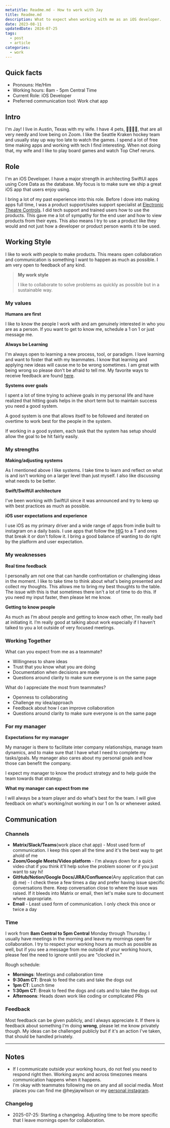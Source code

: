 ```yaml
---
metatitle: Readme.md - How to work with Jay
title: Readme.md
description: What to expect when working with me as an iOS developer.
date: 2023-08-11
updatedDate: 2024-07-25
tags:
  - post
  - article
categories:
  - work
---
```


## Quick facts

- Pronouns: He/Him
- Working hours: 8am - 5pm Central Time
- Current Role: iOS Developer
- Preferred communication tool: Work chat app

## Intro

I'm Jay! I live in Austin, Texas with my wife. I have 4 pets, 🐶🐶🐱🐱, that are all very needy and love being on Zoom. I like the Seattle Kraken hockey team and usually stay up way too late to watch the games. I spend a lot of free time making apps and working with tech I find interesting. When not doing that, my wife and I like to play board games and watch Top Chef reruns.

## Role

I'm an iOS Developer. I have a major strength in architecting SwiftUI apps using Core Data as the database. My focus is to make sure we ship a great iOS app that users enjoy using.

I bring a lot of my past experience into this role. Before I dove into making apps full time, I was a product support/sales support specialist at [Electronic Theatre Controls](https://www.etcconnect.com/). I did tech support and trained users how to use the products. This gave me a lot of sympathy for the end user and how to view products from their eyes. This also means I try to use a product like they would and not just how a developer or product person wants it to be used.

## Working Style

I like to work _with_ people to make products. This means open collaboration and communication is something I want to happen as much as possible. I am very open to feedback of any kind.

> **My work style**
>
> I like to collaborate to solve problems as quickly as possible but in a sustainable way.

### My values

**Humans are first**

I like to know the people I work with and am genuinely interested in who you are as a person. If you want to get to know me, schedule a 1 on 1 or just message me.

**Always be Learning**

I'm always open to learning a new process, tool, or paradigm. I love learning and want to foster that with my teammates. I know that learning and applying new ideas will cause me to be wrong sometimes. I am great with being wrong so please don't be afraid to tell me. My favorite ways to receive feedback are found [here](#feedback).

**Systems over goals**

I spent a lot of time trying to achieve goals in my personal life and have realized that hitting goals helps in the short term but to maintain success you need a good system.

A good system is one that allows itself to be followed and iterated on overtime to work best for the people in the system.

If working in a good system, each task that the system has setup should allow the goal to be hit fairly easily.

### My strengths

**Making/adjusting systems**

As I mentioned above I like systems. I take time to learn and reflect on what is and isn't working on a larger level than just myself. I also like discussing what needs to be better.

**Swift/SwiftUI architecture**

I've been working with SwiftUI since it was announced and try to keep up with best practices as much as possible.

**iOS user expectations and experience**

I use iOS as my primary driver and a wide range of apps from indie built to instagram on a daily basis. I use apps that follow the [HIG](https://developer.apple.com/design/human-interface-guidelines/) to a T and ones that break it or don't follow it. I bring a good balance of wanting to do right by the platform and user expectation.

### My weaknesses

**Real time feedback**

I personally am not one that can handle confrontation or challenging ideas in the moment. I like to take time to think about what's being presented and collect my thoughts. This allows me to bring my best thoughts to the table. The issue with this is that sometimes there isn't a lot of time to do this. If you need my input faster, then please let me know.

**Getting to know people**

As much as I’m about people and getting to know each other, I’m really bad at initiating it. I’m really good at talking about work especially if I haven’t talked to you a lot outside of very focused meetings.

### Working Together

What can you expect from me as a teammate?

- Willingness to share ideas
- Trust that you know what you are doing
- Documentation when decisions are made
- Questions around clarity to make sure everyone is on the same page

What do I appreciate the most from teammates?

- Openness to collaborating
- Challenge my idea/approach
- Feedback about how I can improve collaboration
- Questions around clarity to make sure everyone is on the same page

### For my manager

**Expectations for my manager**

My manager is there to facilitate inter company relationships, manage team dynamics, and to make sure that I have what I need to complete my tasks/goals. My manager also cares about my personal goals and how those can benefit the company.

I expect my manager to know the product strategy and to help guide the team towards that strategy.

**What my manager can expect from me**

I will always be a team player and do what's best for the team. I will give feedback on what's working/not working in our 1 on 1s or whenever asked.

## Communication

### Channels

- **Matrix/Slack/Teams**(work place chat app) - Most used form of communication. I keep this open all the time and it's the best way to get ahold of me
- **Zoom/Google Meets/Video platform** - I'm always down for a quick video chat if you think it'll help solve the problem sooner or if you just want to say hi!
- **GitHub/Notion/Google Docs/JIRA/Confluence**(Any application that can @ me) - I check these a few times a day and prefer having issue specific conversations there. Keep conversation close to where the issue was raised. If it bleeds into Matrix or email, then let's make sure to document where appropriate.
- **Email** - Least used form of communication. I only check this once or twice a day

### Time

I work from **8am Central to 5pm Central** Monday through Thursday. I usually have meetings in the morning and leave my mornings open for collaboration. I try to respect your working hours as much as possible as well, but if you see a message from me outside of your working hours, please feel the need to ignore until you are "clocked in."

Rough schedule:

- **Mornings**: Meetings and collaboration time
- **9:30am CT**: Break to feed the cats and take the dogs out
- **1pm CT**: Lunch time
- **1:30pm CT**: Break to feed the dogs and cats and to take the dogs out
- **Afternoons**: Heads down work like coding or complicated PRs

### Feedback

Most feedback can be given publicly, and I always appreciate it. If there is feedback about something I'm doing **wrong**, please let me know privately though. My ideas can be challenged publicly but if it's an action I've taken, that should be handled privately.

---

## Notes

- If I communicate outside your working hours, do not feel you need to respond right then. Working async and across timezones means communication happens when it happens.
- I'm okay with teammates following me on any and all social media. Most places you can find me @heyjaywilson or my [personal instagram](https://instagram.com/justjaysnaps).

### Changelog

- <span class="font-mono">2025-07-25</span>: Starting a changelog. Adjusting time to be more specific that I leave mornings open for collaboration.